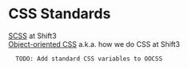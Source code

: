 # CSS Standards

[SCSS](SCSS.md) at Shift3  
[Object-oriented CSS](OOCSS.md) a.k.a. how we do CSS at Shift3

```
  TODO: Add standard CSS variables to OOCSS
```
